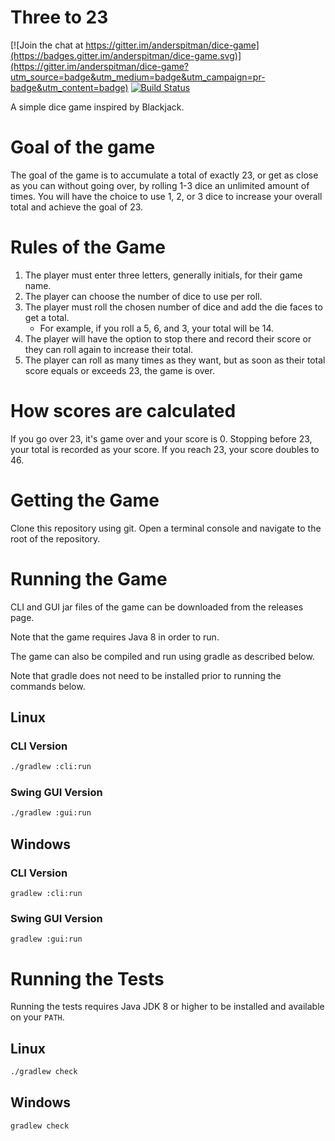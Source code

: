 # Three to 23

[![Join the chat at https://gitter.im/anderspitman/dice-game](https://badges.gitter.im/anderspitman/dice-game.svg)](https://gitter.im/anderspitman/dice-game?utm_source=badge&utm_medium=badge&utm_campaign=pr-badge&utm_content=badge)
[![Build Status](https://travis-ci.org/anderspitman/dice-game.svg?branch=master)](https://travis-ci.org/anderspitman/dice-game)

A simple dice game inspired by Blackjack.

# Goal of the game
The goal of the game is to accumulate a total of exactly 23, or get as close as you can without going over, by rolling 1-3 dice an unlimited amount of times. You will have the choice to use 1, 2, or 3 dice to increase your overall total and achieve the goal of 23.

# Rules of the Game
1.  The player must enter three letters, generally initials, for their game name.
2.  The player can choose the number of dice to use per roll.
3.  The player must roll the chosen number of dice and add the die faces to get a total.
    - For example, if you roll a 5, 6, and 3, your total will be 14.
4.  The player will have the option to stop there and record their score or they can roll again to increase their total.
5.  The player can roll as many times as they want, but as soon as their total score equals or exceeds 23, the game is over.

# How scores are calculated
If you go over 23, it's game over and your score is 0.
Stopping before 23, your total is recorded as your score.
If you reach 23, your score doubles to 46.

# Getting the Game

Clone this repository using git. Open a terminal console and navigate to the
root of the repository.

# Running the Game

CLI and GUI jar files of the game can be downloaded from the releases page.

Note that the game requires Java 8 in order to run.

The game can also be compiled and run using gradle as described below.

Note that gradle does not need to be installed prior to running the commands
below.


## Linux

### CLI Version

```bash
./gradlew :cli:run
```

### Swing GUI Version

```bash
./gradlew :gui:run
```

## Windows

### CLI Version

```
gradlew :cli:run
```

### Swing GUI Version

```
gradlew :gui:run
```

# Running the Tests

Running the tests requires Java JDK 8 or higher to be installed and available
on your `PATH`.

## Linux

```bash
./gradlew check 
```
## Windows

```
gradlew check
```
